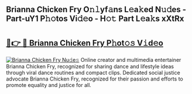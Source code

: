 ## Brianna Chicken Fry O𝚗𝚕yf𝚊ns L𝚎a𝚔ed N𝚞𝚍es - Part-uY1 P𝚑𝚘tos Vi𝚍𝚎o - H𝚘𝚝 Part L𝚎a𝚔s xXtRx

# <h2><a href="http://kfell75.oniu.top/?m=Brianna+Chicken+Fry">🔗👉 🔴 Brianna Chicken Fry P𝚑ot𝚘𝚜 V𝚒d𝚎o</a></h2>

[![Brianna Chicken Fry Nu𝚍e𝚜](https://i.imgur.com/0qMVB7G.gif)](http://kfell75.oniu.top/?m=Brianna+Chicken+Fry)
Online creator and multimedia entertainer Brianna Chicken Fry, recognized for sharing dance and lifestyle ideas through viral dance routines and compact clips. Dedicated social justice advocate Brianna Chicken Fry, recognized for their passion and efforts to promote equality and justice for all.  
